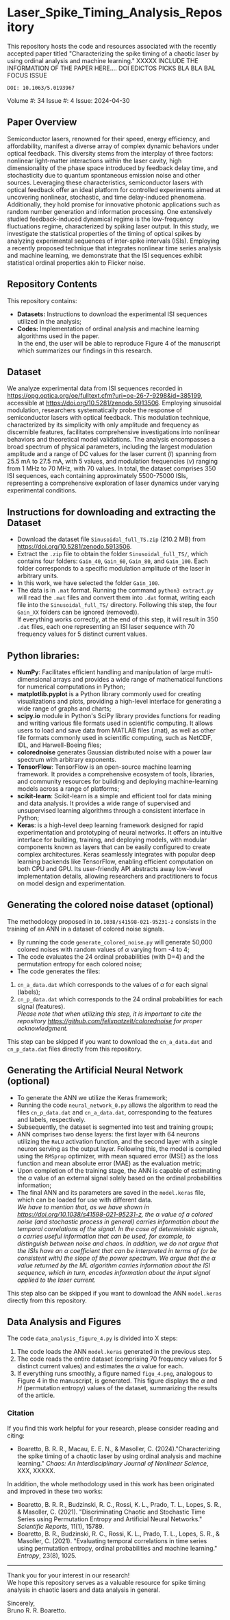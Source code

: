 # Laser_Spike_Timing_Analysis_Repository
 This repository hosts the code and resources associated with the recently accepted paper titled "Characterizing the spike timing of a chaotic laser by using ordinal analysis and machine learning."
 XXXXX INCLUDE THE INFORMATION OF THE PAPER HERE.... DOI EDICTOS PICKS BLA BLA BAL FOCUS ISSUE 

<code>DOI: 10.1063/5.0193967</code>

Volume #:	34
Issue #:	4
Issue:	2024-04-30
 
## Paper Overview

Semiconductor lasers, renowned for their speed, energy efficiency, and affordability, manifest a diverse array of complex dynamic behaviors under optical feedback. This diversity stems from the interplay of three factors: nonlinear light-matter interactions within the laser cavity, high dimensionality of the phase space introduced by feedback delay time, and stochasticity due to quantum spontaneous emission noise and other sources. Leveraging these characteristics, semiconductor lasers with optical feedback offer an ideal platform for controlled experiments aimed at uncovering nonlinear, stochastic, and time delay-induced phenomena. Additionally, they hold promise for innovative photonic applications such as random number generation and information processing. One extensively studied feedback-induced dynamical regime is the low-frequency fluctuations regime, characterized by spiking laser output. In this study, we investigate the statistical properties of the timing of optical spikes by analyzing experimental sequences of inter-spike intervals (ISIs). Employing a recently proposed technique that integrates nonlinear time series analysis and machine learning, we demonstrate that the ISI sequences exhibit statistical ordinal properties akin to Flicker noise.

## Repository Contents

This repository contains: 

- **Datasets:** Instructions to download the experimental ISI sequences utilized in the analysis;
- **Codes:** Implementation of ordinal analysis and machine learning algorithms used in the paper. </br>
In the end, the user will be able to reproduce Figure 4 of the manuscript which summarizes our findings in this research.

## Dataset

We analyze experimental data from ISI sequences recorded in https://opg.optica.org/oe/fulltext.cfm?uri=oe-26-7-9298&id=385199, accessible at https://doi.org/10.5281/zenodo.5913506. Employing sinusoidal modulation, researchers systematically probe the response of semiconductor lasers with optical feedback. This modulation technique, characterized by its simplicity with only amplitude and frequency as discernible features, facilitates comprehensive investigations into nonlinear behaviors and theoretical model validations. The analysis encompasses a broad spectrum of physical parameters, including the largest modulation amplitude and a range of DC values for the laser current ($I$) spanning from 25.5 mA to 27.5 mA, with 5 values, and modulation frequencies ($\nu$) ranging from 1 MHz to 70 MHz, with 70 values. In total, the dataset comprises 350 ISI sequences, each containing approximately 5500-75000 ISIs, representing a comprehensive exploration of laser dynamics under varying experimental conditions.</br>

## Instructions for downloading and extracting the Dataset
- Download the dataset file <code>Sinusoidal_full_TS.zip</code> (210.2 MB) from https://doi.org/10.5281/zenodo.5913506.
- Extract the <code>.zip</code> file to obtain the folder <code>Sinusoidal_full_TS/</code>, which contains four folders: <code>Gain_40</code>, <code>Gain_60</code>, <code>Gain_80</code>, and <code>Gain_100</code>. Each folder corresponds to a specific modulation amplitude of the laser in arbitrary units.
- In this work, we have selected the folder <code>Gain_100</code>.
- The data is in <code>.mat</code> format. Running the command <code>python3 extract.py</code> will read the <code>.mat</code> files and convert them into <code>.dat</code> format, writing each file into the <code>Sinusoidal_full_TS/</code> directory. Following this step, the four <code>Gain_XX</code> folders can be ignored (removed)). </br>
If everything works correctly, at the end of this step, it will result in 350 <code>.dat</code> files, each one representing an ISI laser sequence with 70 frequency values for 5 distinct current values.

## Python libraries:

- **NumPy**: Facilitates efficient handling and manipulation of large multi-dimensional arrays and provides a wide range of mathematical functions for numerical computations in Python;
- **matplotlib.pyplot** is a Python library commonly used for creating visualizations and plots, providing a high-level interface for generating a wide range of graphs and charts;
- **scipy.io** module in Python's SciPy library provides functions for reading and writing various file formats used in scientific computing. It allows users to load and save data from MATLAB files (.mat), as well as other file formats commonly used in scientific computing, such as NetCDF, IDL, and Harwell-Boeing files;
- **colorednoise** generates Gaussian distributed noise with a power law spectrum with arbitrary exponents.
- **TensorFlow**: TensorFlow is an open-source machine learning framework. It provides a comprehensive ecosystem of tools, libraries, and community resources for building and deploying machine-learning models across a range of platforms;
- **scikit-learn**: Scikit-learn is a simple and efficient tool for data mining and data analysis. It provides a wide range of supervised and  unsupervised learning algorithms through a consistent interface in Python;
- **Keras**: is a high-level deep learning framework designed for rapid experimentation and prototyping of neural networks. It offers an intuitive interface for building, training, and deploying models, with modular components known as layers that can be easily configured to create complex architectures. Keras seamlessly integrates with popular deep learning backends like TensorFlow, enabling efficient computation on both CPU and GPU. Its user-friendly API abstracts away low-level implementation details, allowing researchers and practitioners to focus on model design and experimentation.

## Generating the colored noise dataset (optional)
The methodology proposed in <code>10.1038/s41598-021-95231-z</code> consists in the training of an ANN in a dataset of colored noise signals.</br>
- By running the code <code>generate_colored_noise.py</code> will generate 50,000 colored noises with random values of $\alpha$ varying from -4 to 4;
- The code evaluates the 24 ordinal probabilities (with D=4) and the permutation entropy for each colored noise;
- The code generates the files:
1. <code>cn_a_data.dat</code> which corresponds to the values of $\alpha$ for each signal (labels);
2. <code>cn_p_data.dat</code> which corresponds to the 24 ordinal probabilities for each signal (features).</br>
*Please note that when utilizing this step, it is important to cite the repository https://github.com/felixpatzelt/colorednoise for proper acknowledgment.*

This step can be skipped if you want to download the <code>cn_a_data.dat</code> and <code>cn_p_data.dat</code> files directly from this repository.

## Generating the Artificial Neural Network (optional)
- To generate the ANN we utilize the Keras framework;
- Running the code <code>neural_network_0.py</code> allows the algorithm to read the files <code>cn_p_data.dat</code> and <code>cn_a_data.dat</code>, corresponding to the features and labels, respectively.
- Subsequently, the dataset is segmented into test and training groups; 
- ANN comprises two dense layers: the first layer with 64 neurons utilizing the <code>ReLU</code> activation function, and the second layer with a single neuron serving as the output layer. Following this, the model is compiled using the <code>RMSprop</code> optimizer, with mean squared error (MSE) as the loss function and mean absolute error (MAE) as the evaluation metric;
- Upon completion of the training stage, the ANN is capable of estimating the $\alpha$ value of an external signal solely based on the ordinal probabilities information;
- The final ANN and its parameters are saved in the <code>model.keras</code> file, which can be loaded for use with different data.</br>
*We have to mention that, as we have shown in https://doi.org/10.1038/s41598-021-95231-z, the $\alpha$ value of a colored noise (and stochastic process in general) carries information about the temporal correlations of the signal. In the case of deterministic signals, $\alpha$ carries useful information that can be used, for example, to distinguish between noise and chaos. In addition, we do not argue that the ISIs have an $\alpha$ coefficient that can be interpreted in terms of (or be consistent with) the slope of the power spectrum. We argue that the $\alpha$ value returned by the ML algorithm carries information about the ISI sequence, which in turn, encodes information about the input signal applied to the laser current.*

This step also can be skipped if you want to download the ANN <code>model.keras</code> directly from this repository.

## Data Analysis and Figures
The code <code>data_analysis_figure_4.py</code> is divided into X steps:
1. The code loads the ANN <code>model.keras</code> generated in the previous step.
2. The code reads the entire dataset (comprising 70 frequency values for 5 distinct current values) and estimates the $\alpha$ value for each.
3. If everything runs smoothly, a figure named <code>figu_4.png</code>, analogous to Figure 4 in the manuscript, is generated. This figure displays the $\alpha$ and $H$ (permutation entropy) values of the dataset, summarizing the results of the article.

### Citation

If you find this work helpful for your research, please consider reading and citing:

- Boaretto, B. R. R., Macau, E. E. N., & Masoller, C. (2024)."Characterizing the spike timing of a chaotic laser by using ordinal analysis and machine learning." *Chaos: An Interdisciplinary Journal of Nonlinear Science*, XXX, XXXXX. </br>


In addition, the whole methodology used in this work has been originated and improved in these two works: 
- Boaretto, B. R. R., Budzinski, R. C., Rossi, K. L., Prado, T. L., Lopes, S. R., & Masoller, C. (2021). "Discriminating Chaotic and Stochastic Time Series using Permutation Entropy and Artificial Neural Networks." *Scientific Reports*, 11(1), 15789.
- Boaretto, B. R., Budzinski, R. C., Rossi, K. L., Prado, T. L., Lopes, S. R., & Masoller, C. (2021). "Evaluating temporal correlations in time series using permutation entropy, ordinal probabilities and machine learning." *Entropy*, 23(8), 1025.

--------------------------------------------------------------------------------------

Thank you for your interest in our research! </br>
We hope this repository serves as a valuable resource for spike timing analysis in chaotic lasers and data analysis in general.</br>

Sincerely,</br>
Bruno R. R. Boaretto.
